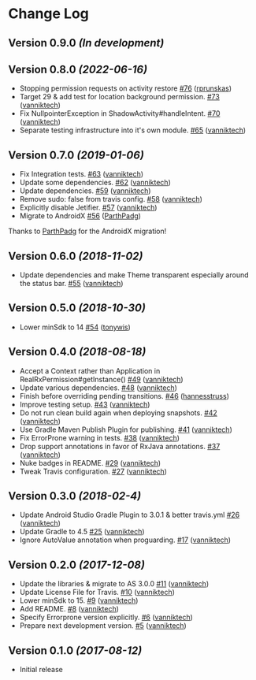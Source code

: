 # Change Log

Version 0.9.0 *(In development)*
--------------------------------

Version 0.8.0 *(2022-06-16)*
----------------------------

- Stopping permission requests on activity restore [\#76](https://github.com/vanniktech/RxPermission/pull/76) ([rprunskas](https://github.com/rprunskas))
- Target 29 & add test for location background permission. [\#73](https://github.com/vanniktech/RxPermission/pull/73) ([vanniktech](https://github.com/vanniktech))
- Fix NullpointerException in ShadowActivity\#handleIntent. [\#70](https://github.com/vanniktech/RxPermission/pull/70) ([vanniktech](https://github.com/vanniktech))
- Separate testing infrastructure into it's own module. [\#65](https://github.com/vanniktech/RxPermission/pull/65) ([vanniktech](https://github.com/vanniktech))

Version 0.7.0 *(2019-01-06)*
----------------------------

- Fix Integration tests. [\#63](https://github.com/vanniktech/RxPermission/pull/63) ([vanniktech](https://github.com/vanniktech))
- Update some dependencies. [\#62](https://github.com/vanniktech/RxPermission/pull/62) ([vanniktech](https://github.com/vanniktech))
- Update dependencies. [\#59](https://github.com/vanniktech/RxPermission/pull/59) ([vanniktech](https://github.com/vanniktech))
- Remove sudo: false from travis config. [\#58](https://github.com/vanniktech/RxPermission/pull/58) ([vanniktech](https://github.com/vanniktech))
- Explicitly disable Jetifier. [\#57](https://github.com/vanniktech/RxPermission/pull/57) ([vanniktech](https://github.com/vanniktech))
- Migrate to AndroidX [\#56](https://github.com/vanniktech/RxPermission/pull/56) ([ParthPadg](https://github.com/ParthPadg))

Thanks to [ParthPadg](https://github.com/ParthPadg) for the AndroidX migration!

Version 0.6.0 *(2018-11-02)*
----------------------------

- Update dependencies and make Theme transparent especially around the status bar. [\#55](https://github.com/vanniktech/RxPermission/pull/55) ([vanniktech](https://github.com/vanniktech))

Version 0.5.0 *(2018-10-30)*
----------------------------

- Lower minSdk to 14 [\#54](https://github.com/vanniktech/RxPermission/pull/54) ([tonywis](https://github.com/tonywis))

Version 0.4.0 *(2018-08-18)*
----------------------------

- Accept a Context rather than Application in RealRxPermission\#getInstance\(\) [\#49](https://github.com/vanniktech/RxPermission/pull/49) ([vanniktech](https://github.com/vanniktech))
- Update various dependencies. [\#48](https://github.com/vanniktech/RxPermission/pull/48) ([vanniktech](https://github.com/vanniktech))
- Finish before overriding pending transitions. [\#46](https://github.com/vanniktech/RxPermission/pull/46) ([hannesstruss](https://github.com/hannesstruss))
- Improve testing setup. [\#43](https://github.com/vanniktech/RxPermission/pull/43) ([vanniktech](https://github.com/vanniktech))
- Do not run clean build again when deploying snapshots. [\#42](https://github.com/vanniktech/RxPermission/pull/42) ([vanniktech](https://github.com/vanniktech))
- Use Gradle Maven Publish Plugin for publishing. [\#41](https://github.com/vanniktech/RxPermission/pull/41) ([vanniktech](https://github.com/vanniktech))
- Fix ErrorProne warning in tests. [\#38](https://github.com/vanniktech/RxPermission/pull/38) ([vanniktech](https://github.com/vanniktech))
- Drop support annotations in favor of RxJava annotations. [\#37](https://github.com/vanniktech/RxPermission/pull/37) ([vanniktech](https://github.com/vanniktech))
- Nuke badges in README. [\#29](https://github.com/vanniktech/RxPermission/pull/29) ([vanniktech](https://github.com/vanniktech))
- Tweak Travis configuration. [\#27](https://github.com/vanniktech/RxPermission/pull/27) ([vanniktech](https://github.com/vanniktech))

Version 0.3.0 *(2018-02-4)*
---------------------------

- Update Android Studio Gradle Plugin to 3.0.1 & better travis.yml [\#26](https://github.com/vanniktech/RxPermission/pull/26) ([vanniktech](https://github.com/vanniktech))
- Update Gradle to 4.5 [\#25](https://github.com/vanniktech/RxPermission/pull/25) ([vanniktech](https://github.com/vanniktech))
- Ignore AutoValue annotation when proguarding. [\#17](https://github.com/vanniktech/RxPermission/pull/17) ([vanniktech](https://github.com/vanniktech))

Version 0.2.0 *(2017-12-08)*
----------------------------

- Update the libraries & migrate to AS 3.0.0 [\#11](https://github.com/vanniktech/RxPermission/pull/11) ([vanniktech](https://github.com/vanniktech))
- Update License File for Travis. [\#10](https://github.com/vanniktech/RxPermission/pull/10) ([vanniktech](https://github.com/vanniktech))
- Lower minSdk to 15. [\#9](https://github.com/vanniktech/RxPermission/pull/9) ([vanniktech](https://github.com/vanniktech))
- Add README. [\#8](https://github.com/vanniktech/RxPermission/pull/8) ([vanniktech](https://github.com/vanniktech))
- Specify Errorprone version explicitly. [\#6](https://github.com/vanniktech/RxPermission/pull/6) ([vanniktech](https://github.com/vanniktech))
- Prepare next development version. [\#5](https://github.com/vanniktech/RxPermission/pull/5) ([vanniktech](https://github.com/vanniktech))

Version 0.1.0 *(2017-08-12)*
----------------------------

- Initial release